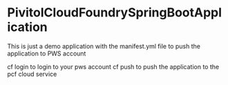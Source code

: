 # PivitolCloudFoundrySpringBootApplication
This is just a demo application with the manifest.yml file to push the application to PWS account

cf login   to login to your pws account
cf push to push the application to the pcf cloud service

